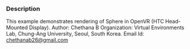 ### Description
This example demonstrates rendering of Sphere in OpenVR (HTC Head-Mounted Display).
Author: Chethana B
Organization: Virtual Environments Lab, Chung-Ang University, Seoul, South Korea. 
Email Id: chethanab26@gmail.com
